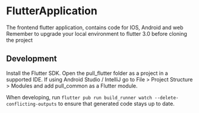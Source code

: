 # FlutterApplication  
The frontend flutter application, contains code for IOS, Android and web  
Remember to upgrade your local environment to flutter 3.0 before cloning the project  

## Development
Install the Flutter SDK. 
Open the pull_flutter folder as a project in a supported IDE. If using Android Studio / IntelliJ go to File > Project Structure > Modules and add pull_common as a Flutter module.

When developing, run `flutter pub run build_runner watch --delete-conflicting-outputs` to ensure that generated code stays up to date.
